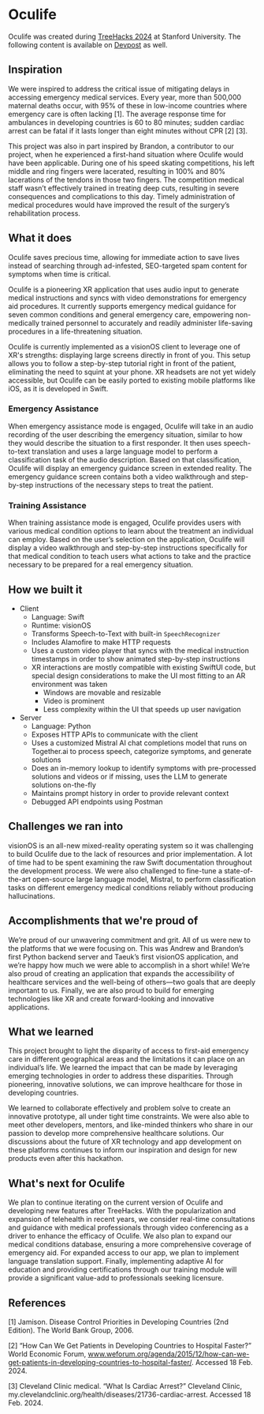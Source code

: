 # Oculife
Oculife was created during [TreeHacks 2024](https://www.treehacks.com/) at Stanford University.
The following content is available on [Devpost](https://devpost.com/software/oculife) as well.

## Inspiration
We were inspired to address the critical issue of mitigating delays in accessing emergency medical services. Every year, more than 500,000 maternal deaths occur, with 95% of these in low-income countries where emergency care is often lacking [1]. The average response time for ambulances in developing countries is 60 to 80 minutes; sudden cardiac arrest can be fatal if it lasts longer than eight minutes without CPR [2] [3].

This project was also in part inspired by Brandon, a contributor to our project, when he experienced a first-hand situation where Oculife would have been applicable. During one of his speed skating competitions, his left middle and ring fingers were lacerated, resulting in 100% and 80% lacerations of the tendons in those two fingers. The competition medical staff wasn’t effectively trained in treating deep cuts, resulting in severe consequences and complications to this day. Timely administration of medical procedures would have improved the result of the surgery’s rehabilitation process.

## What it does
Oculife saves precious time, allowing for immediate action to save lives instead of searching through ad-infested, SEO-targeted spam content for symptoms when time is critical.

Oculife is a pioneering XR application that uses audio input to generate medical instructions and syncs with video demonstrations for emergency aid procedures. It currently supports emergency medical guidance for seven common conditions and general emergency care, empowering non-medically trained personnel to accurately and readily administer life-saving procedures in a life-threatening situation.

Oculife is currently implemented as a visionOS client to leverage one of XR's strengths: displaying large screens directly in front of you. This setup allows you to follow a step-by-step tutorial right in front of the patient, eliminating the need to squint at your phone. XR headsets are not yet widely accessible, but Oculife can be easily ported to existing mobile platforms like iOS, as it is developed in Swift.

### Emergency Assistance
When emergency assistance mode is engaged, Oculife will take in an audio recording of the user describing the emergency situation, similar to how they would describe the situation to a first responder. It then uses speech-to-text translation and uses a large language model to perform a classification task of the audio description. Based on that classification, Oculife will display an emergency guidance screen in extended reality. The emergency guidance screen contains both a video walkthrough and step-by-step instructions of the necessary steps to treat the patient.

### Training Assistance
When training assistance mode is engaged, Oculife provides users with various medical condition options to learn about the treatment an individual can employ. Based on the user’s selection on the application, Oculife will display a video walkthrough and step-by-step instructions specifically for that medical condition to teach users what actions to take and the practice necessary to be prepared for a real emergency situation.

## How we built it
- Client
    - Language: Swift
    - Runtime: visionOS
    - Transforms Speech-to-Text with built-in `SpeechRecognizer`
    - Includes Alamofire to make HTTP requests
    - Uses a custom video player that syncs with the medical instruction timestamps in order to show animated step-by-step instructions
    - XR interactions are mostly compatible with existing SwiftUI code, but special design considerations to make the UI most fitting to an AR environment was taken
        - Windows are movable and resizable
        - Video is prominent
        - Less complexity within the UI that speeds up user navigation
- Server
    - Language: Python
    - Exposes HTTP APIs to communicate with the client
    - Uses a customized Mistral AI chat completions model that runs on Together.ai to process speech, categorize symptoms, and generate solutions
    - Does an in-memory lookup to identify symptoms with pre-processed solutions and videos or if missing, uses the LLM to generate solutions on-the-fly 
    - Maintains prompt history in order to provide relevant context
    - Debugged API endpoints using Postman

## Challenges we ran into
visionOS is an all-new mixed-reality operating system so it was challenging to build Oculife due to the lack of resources and prior implementation. A lot of time had to be spent examining the raw Swift documentation throughout the development process. We were also challenged to fine-tune a state-of-the-art open-source large language model, Mistral, to perform classification tasks on different emergency medical conditions reliably without producing hallucinations.

## Accomplishments that we're proud of
We’re proud of our unwavering commitment and grit. All of us were new to the platforms that we were focusing on. This was Andrew and Brandon’s first Python backend server and Taeuk’s first visionOS application, and we’re happy how much we were able to accomplish in a short while! We’re also proud of creating an application that expands the accessibility of healthcare services and the well-being of others—two goals that are deeply important to us. Finally, we are also proud to build for emerging technologies like XR and create forward-looking and innovative applications.

## What we learned
This project brought to light the disparity of access to first-aid emergency care in different geographical areas and the limitations it can place on an individual’s life. We learned the impact that can be made by leveraging emerging technologies in order to address these disparities. Through pioneering, innovative solutions, we can improve healthcare for those in developing countries.

We learned to collaborate effectively and problem solve to create an innovative prototype, all under tight time constraints. We were also able to meet other developers, mentors, and like-minded thinkers who share in our passion to develop more comprehensive healthcare solutions. Our discussions about the future of XR technology and app development on these platforms continues to inform our inspiration and design for new products even after this hackathon.

## What's next for Oculife
We plan to continue iterating on the current version of Oculife and developing new features after TreeHacks. With the popularization and expansion of telehealth in recent years, we consider real-time consultations and guidance with medical professionals through video conferencing as a driver to enhance the efficacy of Oculife. We also plan to expand our medical conditions database, ensuring a more comprehensive coverage of emergency aid. For expanded access to our app, we plan to implement language translation support. Finally, implementing adaptive AI for education and providing certifications through our training module will provide a significant value-add to professionals seeking licensure.

## References
[1] Jamison. Disease Control Priorities in Developing Countries (2nd Edition). The World Bank Group, 2006.

[2] “How Can We Get Patients in Developing Countries to Hospital Faster?” World Economic Forum, www.weforum.org/agenda/2015/12/how-can-we-get-patients-in-developing-countries-to-hospital-faster/. Accessed 18 Feb. 2024.

[3] Cleveland Clinic medical. “What Is Cardiac Arrest?” Cleveland Clinic, my.clevelandclinic.org/health/diseases/21736-cardiac-arrest. Accessed 18 Feb. 2024.

